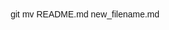 <!DOCTYPE html>
<html lang="en">
<head>
git mv README.md new_filename.md
    <meta charset="UTF-8">
    <meta name="viewport" content="width=device-width, initial-scale=1.0">
    <title>Baumback Child Touching Simulator 3d</title>
    <style>
        body { font-family: Arial, sans-serif; text-align: center; position: relative; min-height: 100vh; }
        .grid { display: grid; grid-template-columns: repeat(5, 60px); gap: 5px; justify-content: center; margin-top: 20px; }
        .cell { 
            width: 60px; height: 60px; background: #ccc; 
            display: flex; align-items: center; justify-content: center; 
            font-size: 24px; cursor: pointer; border: 2px solid #444;
            transition: transform 0.3s ease, background 0.3s ease; 
        }
        .cell:hover { background: #bbb; }
        .cell.revealed { background: lightgreen; transform: rotateY(180deg); cursor: default; }
        .cell.mine { background: red; transform: rotateY(180deg); }
        
        .end-screen { 
            position: fixed; top: 0; left: 0; width: 100%; height: 100%;
            background: rgba(0, 0, 0, 0.8); color: white; display: flex;
            flex-direction: column; align-items: center; justify-content: center;
            z-index: 1000; transition: opacity 0.5s ease-in-out; 
        }
        .end-screen.hidden { display: none; opacity: 0; }
        .end-screen h2 { font-size: 32px; font-weight: bold; text-transform: uppercase; animation: fadeIn 1s ease; }

        #resetContainer {
            display: none;
            margin-top: 20px;
        }

        #resetButton { 
            padding: 12px 24px; font-size: 18px; 
            cursor: pointer; background: #ffcc00; border: none; 
            border-radius: 5px; font-weight: bold; transition: 0.3s ease;
        }
        #resetButton:hover { background: #ffaa00; }

        @keyframes fadeIn {
            0% { opacity: 0; transform: translateY(30px); }
            100% { opacity: 1; transform: translateY(0); }
        }
    </style>
</head>
<body>
    <h1>Mr. Baumback is lowkey a FREAK</h1>
    <p>Click tiles to reveal children. Find a cop and lose!</p>
    <div class="grid" id="grid"></div>
    <p id="status">Children Kidnapped: 1</p>

    <!-- Reset Button now appears only after hitting a mine -->
    <div id="resetContainer">
        <button id="resetButton">Touch Kids Again?</button>
    </div>

    <div id="endScreen" class="end-screen hidden">
        <h2 id="endMessage"></h2>
    </div>

    <script>
        const gridSize = 5;
        let balance = 100;
        let mineIndex;
        let revealedCells = 0;
        let gameEnded = false;
        let hitMine = false; // Track if the player has hit a mine

        function generateMine() {
            mineIndex = Math.floor(Math.random() * (gridSize * gridSize));
        }

        function createGrid() {
            const grid = document.getElementById("grid");
            grid.innerHTML = "";
            for (let i = 0; i < gridSize * gridSize; i++) {
                const cell = document.createElement("div");
                cell.classList.add("cell");
                cell.dataset.index = i;
                cell.addEventListener("click", () => revealCell(i));
                grid.appendChild(cell);
            }
        }

        function revealCell(index) {
            if (gameEnded) return;
            
            const cell = document.querySelector(`.cell[data-index='${index}']`);
            if (!cell || cell.classList.contains("revealed")) return;

            cell.style.transform = "rotateY(180deg)"; // Flip animation

            if (index === mineIndex) {
                cell.classList.add("mine");
                cell.innerHTML = "👶";
                balance = Math.floor(balance / 2);
                document.getElementById("status").innerText = `You hit the mine! Balance: $${balance}`;
                hitMine = true; // Player has hit a mine
                showResetButton(); // Show the reset button
                freezeBoard();
                checkEndGame();
            } else {
                cell.classList.add("revealed");
                cell.innerHTML = "👮";
                revealedCells++;
                balance += 1;
                document.getElementById("status").innerText = `Children Kidnapped: {balance}`;
                checkVictory();
            }
        }

        function freezeBoard() {
            document.querySelectorAll(".cell").forEach(cell => cell.style.pointerEvents = "none");
        }

        function checkVictory() {
            if (revealedCells === gridSize * gridSize - 1) {
                document.getElementById("endMessage").innerText = "Lucky You! You Touched ALL The Children!";
                document.getElementById("endScreen").classList.remove("hidden");
                gameEnded = true;
                freezeBoard();
            }
        }

        function checkEndGame() {
            if (balance <= 0) {
                document.getElementById("endMessage").innerText = "The cops took back ALL the children :(";
                document.getElementById("endScreen").classList.remove("hidden");
                gameEnded = true;
                freezeBoard();
            } else if (balance >= 500) { // Win condition lowered from 1000 to 500
                document.getElementById("endMessage").innerText = "99% of gamblers quit before winning!";
                document.getElementById("endScreen").classList.remove("hidden");
                gameEnded = true;
                freezeBoard();
            }
        }

        function showResetButton() {
            if (hitMine) {
                document.getElementById("resetContainer").style.display = "block"; // Show reset button only after hitting mine
            }
        }

        function resetGame() {
            revealedCells = 0;
            gameEnded = false;
            hitMine = false; // Reset hitMine flag
            generateMine();
            createGrid();
            document.getElementById("status").innerText = `Children Kidnapped: {balance}`;
            document.getElementById("endScreen").classList.add("hidden");
            document.getElementById("resetContainer").style.display = "none"; // Hide reset button after resetting
            document.querySelectorAll(".cell").forEach(cell => cell.style.pointerEvents = "auto");
        }

        document.getElementById("resetButton").addEventListener("click", resetGame);

        generateMine();
        createGrid();
    </script>
</body>
</html>
